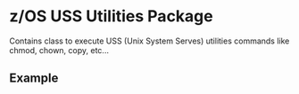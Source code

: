 # z/OS USS Utilities Package

Contains class to execute USS (Unix System Serves) utilities commands like chmod, chown, copy, etc...

## Example

````java

`````
